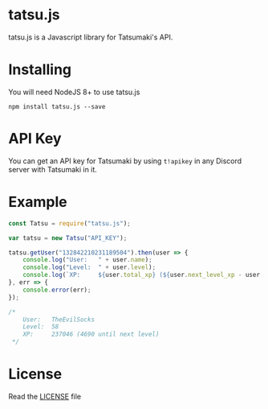 # tatsu.js

tatsu.js is a Javascript library for Tatsumaki's API.

# Installing

You will need NodeJS 8+ to use tatsu.js
```
npm install tatsu.js --save
```

# API Key

You can get an API key for Tatsumaki by using `t!apikey` in any Discord server with Tatsumaki in it.

# Example

```js
const Tatsu = require("tatsu.js");

var tatsu = new Tatsu("API_KEY");

tatsu.getUser("132842210231189504").then(user => {
    console.log("User:   " + user.name);
    console.log("Level:  " + user.level);
    console.log(`XP:     ${user.total_xp} (${user.next_level_xp - user.level_xp} until next level)`);
}, err => {
	console.error(err);
});

/*
	User:   TheEvilSocks
	Level:  58
	XP:     237046 (4690 until next level)
 */

```

# License
Read the [LICENSE](https://github.com/TheEvilSocks/tatsu.js/blob/master/LICENSE) file